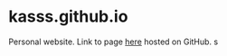 # kasss.github.io
Personal website.
Link to page [here](https://kasss.github.io/) hosted on GitHub.
s
